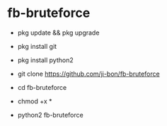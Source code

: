 # fb-bruteforce

* pkg update && pkg upgrade

* pkg install git 

* pkg install python2

* git clone https://github.com/ji-bon/fb-bruteforce

* cd fb-bruteforce

* chmod +x *

* python2 fb-bruteforce
